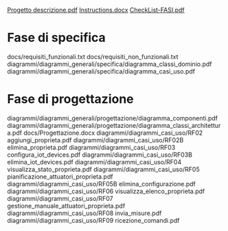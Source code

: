 [Progetto descrizione.pdf](https://github.com/user-attachments/files/17434164/Progetto.descrizione.pdf)
[Instructions.docx](https://github.com/user-attachments/files/17434172/Instructions.docx)
[CheckList-FASI.pdf](https://github.com/user-attachments/files/17434168/CheckList-FASI.pdf)

# Fase di specifica

docs/requisiti_funzionali.txt
docs/requisiti_non_funzionali.txt
diagrammi/diagrammi_generali/specifica/diagramma_classi_dominio.pdf
diagrammi/diagrammi_generali/specifica/diagramma_casi_uso.pdf

# Fase di progettazione

diagrammi/diagrammi_generali/progettazione/diagramma_componenti.pdf
diagrammi/diagrammi_generali/progettazione/diagramma_classi_architettura.pdf
docs/Progettazione.docx
diagrammi/diagrammi_casi_uso/RF02 aggiungi_proprieta.pdf
diagrammi/diagrammi_casi_uso/RF02B elimina_proprieta.pdf
diagrammi/diagrammi_casi_uso/RF03 configura_iot_devices.pdf
diagrammi/diagrammi_casi_uso/RF03B elimina_iot_devices.pdf
diagrammi/diagrammi_casi_uso/RF04 visualizza_stato_proprieta.pdf
diagrammi/diagrammi_casi_uso/RF05 pianificazione_attuatori_proprieta.pdf
diagrammi/diagrammi_casi_uso/RF05B elimina_configurazione.pdf
diagrammi/diagrammi_casi_uso/RF06 visualizza_elenco_proprieta.pdf
diagrammi/diagrammi_casi_uso/RF07 gestione_manuale_attuatori_proprieta.pdf
diagrammi/diagrammi_casi_uso/RF08 invia_misure.pdf
diagrammi/diagrammi_casi_uso/RF09 ricezione_comandi.pdf

